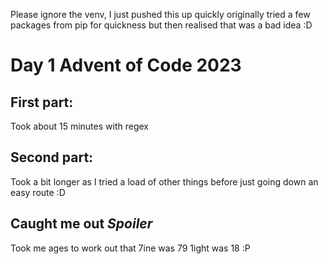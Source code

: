 Please ignore the venv, I just pushed this up quickly originally tried a few packages from pip for quickness but then realised that was a bad idea :D
# Day 1 Advent of Code 2023

## First part:
Took about 15 minutes with regex

## Second part:
Took a bit longer as I tried a load of other things before just going down an easy route :D
## Caught me out ***Spoiler***
Took me ages to work out that 7ine was 79 1ight was 18 :P
